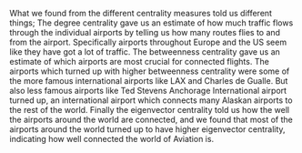What we found from the different centrality measures told us different things; The degree centrality gave us an estimate of how much traffic flows through the individual airports by telling us how many routes flies to and from the airport. Specifically airports throughout Europe and the US seem like they have got a lot of traffic. The betweenness centrality gave us an estimate of which airports are most crucial for connected flights. The airports which turned up with higher betweenness centrality were some of the more famous international airports like LAX and Charles de Gualle. But also less famous airports like Ted Stevens Anchorage International airport turned up, an international airport which connects many Alaskan airports to the rest of the world. Finally the eigenvector centrality told us how the well the airports around the world are connected, and we found that most of the airports around the world turned up to have higher eigenvector centrality, indicating how well connected the world of Aviation is. 